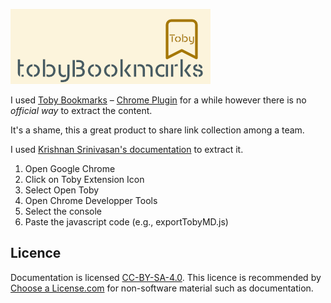 ![gitDocumentation logo](https://github.com/bhdicaire/tobyBookmarks/raw/master/img/logo.png)

I used [Toby Bookmarks](https://www.gettoby.com/) – [Chrome Plugin](https://chrome.google.com/webstore/detail/toby-for-chrome/hddnkoipeenegfoeaoibdmnaalmgkpip)
for a while however there is no _official way_ to extract the content.

It's a shame, this a great product to share link collection among a team.

I used [Krishnan Srinivasan's documentation](https://gist.github.com/krishpop/8a954b171a5403117bf0f2fdda0a8e90) to extract it.

1. Open Google Chrome
2. Click on Toby Extension Icon
3. Select Open Toby
4. Open Chrome Developper Tools
5. Select the console
6. Paste the javascript code (e.g., exportTobyMD.js)

## Licence

Documentation is licensed [CC-BY-SA-4.0](https://github.com/bhdicaire/solarized/raw/master/LICENCSE). This licence is recommended by [Choose a License.com](https://choosealicense.com/) for non-software material such as documentation.

